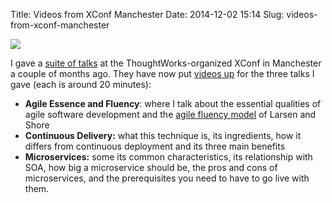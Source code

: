 Title: Videos from XConf Manchester
Date: 2014-12-02 15:14
Slug: videos-from-xconf-manchester

<div class="img">

[![](http://martinfowler.com/snips/2014-xconf.png)](http://www.thoughtworks.com/talks/software-development-21st-century-xconf-europe-2014)

</div>

I gave a [suite of
talks](http://martinfowler.com/bliki/SuiteOfTalks.html) at the
ThoughtWorks-organized XConf in Manchester a couple of months ago. They
have now put [videos
up](http://www.thoughtworks.com/talks/software-development-21st-century-xconf-europe-2014)
for the three talks I gave (each is around 20 minutes):

</p>

-   **Agile Essence and Fluency**: where I talk about the essential
    qualities of agile software development and the [agile fluency
    model](http://martinfowler.com/articles/agileFluency.html) of Larsen
    and Shore
-   **Continuous Delivery:** what this technique is, its ingredients,
    how it differs from continuous deployment and its three main
    benefits
-   **Microservices:** some its common characteristics, its relationship
    with SOA, how big a microservice should be, the pros and cons of
    microservices, and the prerequisites you need to have to go live
    with them.

</p>

